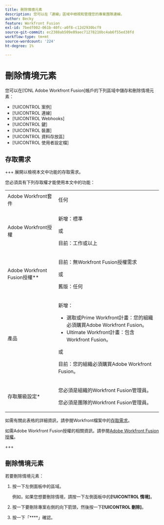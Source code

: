 ```yaml
---
title: 刪除情境元素
description: 您可以在「連線」區域中檢視和管理您的專案團隊連線。
author: Becky
feature: Workfront Fusion
exl-id: 7bedf002-061b-40fc-a0f8-c12d2930bcf9
source-git-commit: ec2388ab509e89aec71278210bc4ab6f55ed38fd
workflow-type: tm+mt
source-wordcount: '224'
ht-degree: 1%

---
```


# 刪除情境元素

您可以在[!DNL Adobe Workfront Fusion]帳戶的下列區域中儲存和刪除情境元素：

* [!UICONTROL 案例]
* [!UICONTROL 連線]
* [!UICONTROL Webhooks]
* [!UICONTROL 鍵]
* [!UICONTROL 裝置]
* [!UICONTROL 資料存放區]
* [!UICONTROL 使用者設定檔]


## 存取需求

+++ 展開以檢視本文中功能的存取需求。

您必須具有下列存取權才能使用本文中的功能：

<table style="table-layout:auto">
 <col> 
 <col> 
 <tbody> 
  <tr> 
   <td role="rowheader">Adobe Workfront套件 
   <td> <p>任何</p> </td> 
  </tr> 
  <tr data-mc-conditions=""> 
   <td role="rowheader">Adobe Workfront授權</td> 
   <td> <p>新增：標準</p><p>或</p><p>目前：工作或以上</p> </td> 
  </tr> 
  <tr> 
   <td role="rowheader">Adobe Workfront Fusion授權**</td> 
   <td>
   <p>目前：無Workfront Fusion授權需求</p>
   <p>或</p>
   <p>舊版：任何 </p>
   </td> 
  </tr> 
  <tr> 
   <td role="rowheader">產品</td> 
   <td>
   <p>新增：</p> <ul><li>選取或Prime Workfront計畫：您的組織必須購買Adobe Workfront Fusion。</li><li>Ultimate Workfront計畫：包含Workfront Fusion。</li></ul>
   <p>或</p>
   <p>目前：您的組織必須購買Adobe Workfront Fusion。</p>
   </td> 
  </tr>
  <tr data-mc-conditions=""> 
   <td role="rowheader">存取層級設定*</td> 
   <td> 
     <p>您必須是組織的Workfront Fusion管理員。</p>
     <p>您必須是團隊的Workfront Fusion管理員。</p>
   </td> 
  </tr> 
   </td> 
  </tr> 
 </tbody> 
</table>

如需有關此表格的詳細資訊，請參閱Workfront檔案中的[存取需求](/help/workfront-fusion/references/licenses-and-roles/access-level-requirements-in-documentation.md)。

如需Adobe Workfront Fusion授權的相關資訊，請參閱[Adobe Workfront Fusion授權](/help/workfront-fusion/set-up-and-manage-workfront-fusion/licensing-operations-overview/license-automation-vs-integration.md)。

+++

## 刪除情境元素

若要刪除情境元素：

1. 按一下左側面板中的區域。

   例如，如果您想要刪除情境，請按一下左側面板中的&#x200B;**[!UICONTROL 情境]**。

1. 按一下要刪除專案右側的向下箭頭，然後按一下&#x200B;**[!UICONTROL 刪除]**。
1. 按一下「****」確認。
